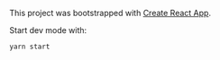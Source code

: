 This project was bootstrapped with [Create React App](https://github.com/facebookincubator/create-react-app).

Start dev mode with:

```sh
yarn start
```
